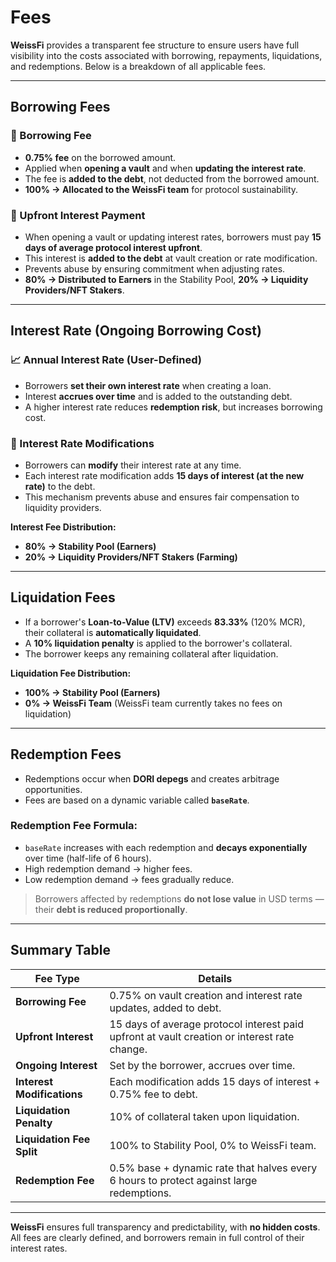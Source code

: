 # Fees

**WeissFi** provides a transparent fee structure to ensure users have full visibility into the costs associated with borrowing, repayments, liquidations, and redemptions. Below is a breakdown of all applicable fees.

---

## Borrowing Fees

### 📌 Borrowing Fee

- **0.75% fee** on the borrowed amount.
- Applied when **opening a vault** and when **updating the interest rate**.
- The fee is **added to the debt**, not deducted from the borrowed amount.
- **100% → Allocated to the WeissFi team** for protocol sustainability.

### 💸 Upfront Interest Payment

- When opening a vault or updating interest rates, borrowers must pay **15 days of average protocol interest upfront**.
- This interest is **added to the debt** at vault creation or rate modification.
- Prevents abuse by ensuring commitment when adjusting rates.
- **80% → Distributed to Earners** in the Stability Pool, **20% → Liquidity Providers/NFT Stakers**.

---

## Interest Rate (Ongoing Borrowing Cost)

### 📈 Annual Interest Rate (User-Defined)

- Borrowers **set their own interest rate** when creating a loan.
- Interest **accrues over time** and is added to the outstanding debt.
- A higher interest rate reduces **redemption risk**, but increases borrowing cost.

### 🔁 Interest Rate Modifications

- Borrowers can **modify** their interest rate at any time.
- Each interest rate modification adds **15 days of interest (at the new rate)** to the debt.
- This mechanism prevents abuse and ensures fair compensation to liquidity providers.

**Interest Fee Distribution:**

- **80% → Stability Pool (Earners)**
- **20% → Liquidity Providers/NFT Stakers (Farming)**

---

## Liquidation Fees

- If a borrower's **Loan-to-Value (LTV)** exceeds **83.33%** (120% MCR), their collateral is **automatically liquidated**.
- A **10% liquidation penalty** is applied to the borrower's collateral.
- The borrower keeps any remaining collateral after liquidation.

**Liquidation Fee Distribution:**

- **100% → Stability Pool (Earners)**
- **0% → WeissFi Team** (WeissFi team currently takes no fees on liquidation)

---

## Redemption Fees

- Redemptions occur when **DORI depegs** and creates arbitrage opportunities.
- Fees are based on a dynamic variable called **`baseRate`**.

### Redemption Fee Formula:

- `baseRate` increases with each redemption and **decays exponentially** over time (half-life of 6 hours).
- High redemption demand → higher fees.  
- Low redemption demand → fees gradually reduce.

> Borrowers affected by redemptions **do not lose value** in USD terms — their **debt is reduced proportionally**.

---

## Summary Table

| **Fee Type**               | **Details**                                                                 |
|----------------------------|------------------------------------------------------------------------------|
| **Borrowing Fee**          | 0.75% on vault creation and interest rate updates, added to debt.           |
| **Upfront Interest**       | 15 days of average protocol interest paid upfront at vault creation or interest rate change. |
| **Ongoing Interest**       | Set by the borrower, accrues over time.                                     |
| **Interest Modifications** | Each modification adds 15 days of interest + 0.75% fee to debt.             |
| **Liquidation Penalty**    | 10% of collateral taken upon liquidation.                                   |
| **Liquidation Fee Split**  | 100% to Stability Pool, 0% to WeissFi team.                                 |
| **Redemption Fee**         | 0.5% base + dynamic rate that halves every 6 hours to protect against large redemptions. |

---

**WeissFi** ensures full transparency and predictability, with **no hidden costs**. All fees are clearly defined, and borrowers remain in full control of their interest rates.
